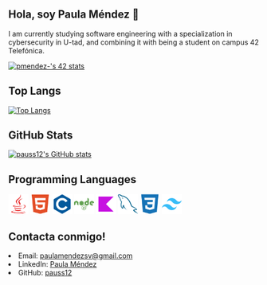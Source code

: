<p><img style="display: block; margin-left: auto; margin-right: auto; height: 400px; object-fit: cover;" src="https://media3.giphy.com/media/v1.Y2lkPTc5MGI3NjExMXdraDZmNGRmemI3Z2h0NW1wamswdmN6cTY3cmE2OTh3a3k0OWZzciZlcD12MV9pbnRlcm5hbF9naWZfYnlfaWQmY3Q9Zw/l4JyNNqiVzBMbDOVO/giphy.webp" alt="" /></p>

## Hola, soy Paula Méndez  👋

<p> I am currently studying software engineering with a specialization in cybersecurity in U-tad, and combining it with being a student on campus 42 Telefónica. </p>

[![pmendez-'s 42 stats](https://badge.mediaplus.ma/greenbinary/pmendez-?1337Badge=off&UM6P=off)](https://github.com/oakoudad/badge42)

## Top Langs
[![Top Langs](https://github-readme-stats.vercel.app/api/top-langs/?username=pauss12)](https://github.com/pauss12)

## GitHub Stats
[![pauss12's GitHub stats](https://github-readme-stats.vercel.app/api?username=pauss12&show_icons=true&count_private=true)](https://github.com/pauss12)

<h2>Programming Languages</h2>

<p>
  <img src="https://github.com/devicons/devicon/blob/master/icons/java/java-plain.svg" alt="" width="40" height="40" />
  <img src="https://github.com/devicons/devicon/blob/master/icons/html5/html5-plain.svg" alt="" width="40" height="40" />
  <img src="https://github.com/devicons/devicon/blob/master/icons/c/c-plain.svg" alt="" width="40" height="40" />
  <img src="https://github.com/devicons/devicon/blob/master/icons/nodejs/nodejs-plain-wordmark.svg" alt="" width="40" height="40" />
  <img src="https://github.com/devicons/devicon/blob/master/icons/kotlin/kotlin-plain.svg" alt="" width="40" height="40" />
  <img src="https://github.com/devicons/devicon/blob/master/icons/mysql/mysql-original.svg" alt="" width="40" height="40" />
  <img src="https://github.com/devicons/devicon/blob/master/icons/css3/css3-plain.svg" alt="" width="40" height="40" />
  <img src="https://github.com/devicons/devicon/blob/master/icons/tailwindcss/tailwindcss-original.svg" alt="" width="40" height="40" />
  
</p>

<h2>Contacta conmigo! </h2>

<li> Email: <a href='mailto:paulamendezsv@gmail.com' target="_blank">paulamendezsv@gmail.com</a></li>
<li>LinkedIn: <a href="https://www.linkedin.com/in/paula-m%C3%A9ndez-148051244/">Paula Méndez</a></li>
<li> GitHub: <a href="https://github.com/pauss12" > pauss12 </a></li>


<!-- <li> Java  </li>
<li> HTML   </li>
<li> C  </li>
<li> C++ </li>
<li> Node.js </li>
<li> JavaScript </li>
<li> Kotlin   </li>
<li> React </li>
<li> Next</li>
<li> MySQL </li>
<li> NoSQL -- mongoDB </li>
<li> CSS    </li>
<li> Tailwind CSS </li>
-->


  
  
  
  
  

